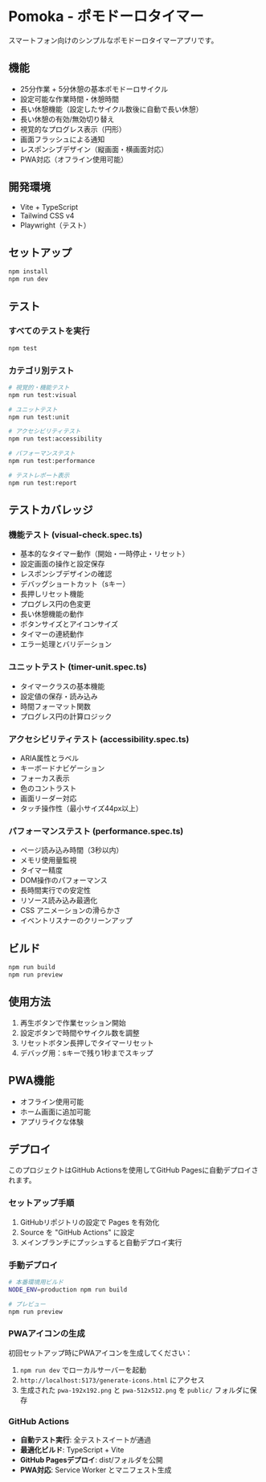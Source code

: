 # Pomoka - ポモドーロタイマー

スマートフォン向けのシンプルなポモドーロタイマーアプリです。

## 機能

- 25分作業 + 5分休憩の基本ポモドーロサイクル
- 設定可能な作業時間・休憩時間
- 長い休憩機能（設定したサイクル数後に自動で長い休憩）
- 長い休憩の有効/無効切り替え
- 視覚的なプログレス表示（円形）
- 画面フラッシュによる通知
- レスポンシブデザイン（縦画面・横画面対応）
- PWA対応（オフライン使用可能）

## 開発環境

- Vite + TypeScript
- Tailwind CSS v4
- Playwright（テスト）

## セットアップ

```bash
npm install
npm run dev
```

## テスト

### すべてのテストを実行
```bash
npm test
```

### カテゴリ別テスト
```bash
# 視覚的・機能テスト
npm run test:visual

# ユニットテスト
npm run test:unit

# アクセシビリティテスト
npm run test:accessibility

# パフォーマンステスト
npm run test:performance

# テストレポート表示
npm run test:report
```

## テストカバレッジ

### 機能テスト (visual-check.spec.ts)
- 基本的なタイマー動作（開始・一時停止・リセット）
- 設定画面の操作と設定保存
- レスポンシブデザインの確認
- デバッグショートカット（sキー）
- 長押しリセット機能
- プログレス円の色変更
- 長い休憩機能の動作
- ボタンサイズとアイコンサイズ
- タイマーの連続動作
- エラー処理とバリデーション

### ユニットテスト (timer-unit.spec.ts)
- タイマークラスの基本機能
- 設定値の保存・読み込み
- 時間フォーマット関数
- プログレス円の計算ロジック

### アクセシビリティテスト (accessibility.spec.ts)
- ARIA属性とラベル
- キーボードナビゲーション
- フォーカス表示
- 色のコントラスト
- 画面リーダー対応
- タッチ操作性（最小サイズ44px以上）

### パフォーマンステスト (performance.spec.ts)
- ページ読み込み時間（3秒以内）
- メモリ使用量監視
- タイマー精度
- DOM操作のパフォーマンス
- 長時間実行での安定性
- リソース読み込み最適化
- CSS アニメーションの滑らかさ
- イベントリスナーのクリーンアップ

## ビルド

```bash
npm run build
npm run preview
```

## 使用方法

1. 再生ボタンで作業セッション開始
2. 設定ボタンで時間やサイクル数を調整
3. リセットボタン長押しでタイマーリセット
4. デバッグ用：sキーで残り1秒までスキップ

## PWA機能

- オフライン使用可能
- ホーム画面に追加可能
- アプリライクな体験

## デプロイ

このプロジェクトはGitHub Actionsを使用してGitHub Pagesに自動デプロイされます。

### セットアップ手順

1. GitHubリポジトリの設定で Pages を有効化
2. Source を "GitHub Actions" に設定
3. メインブランチにプッシュすると自動デプロイ実行

### 手動デプロイ

```bash
# 本番環境用ビルド
NODE_ENV=production npm run build

# プレビュー
npm run preview
```

### PWAアイコンの生成

初回セットアップ時にPWAアイコンを生成してください：

1. `npm run dev` でローカルサーバーを起動
2. `http://localhost:5173/generate-icons.html` にアクセス
3. 生成された `pwa-192x192.png` と `pwa-512x512.png` を `public/` フォルダに保存

### GitHub Actions

- **自動テスト実行**: 全テストスイートが通過
- **最適化ビルド**: TypeScript + Vite
- **GitHub Pagesデプロイ**: dist/フォルダを公開
- **PWA対応**: Service Worker とマニフェスト生成